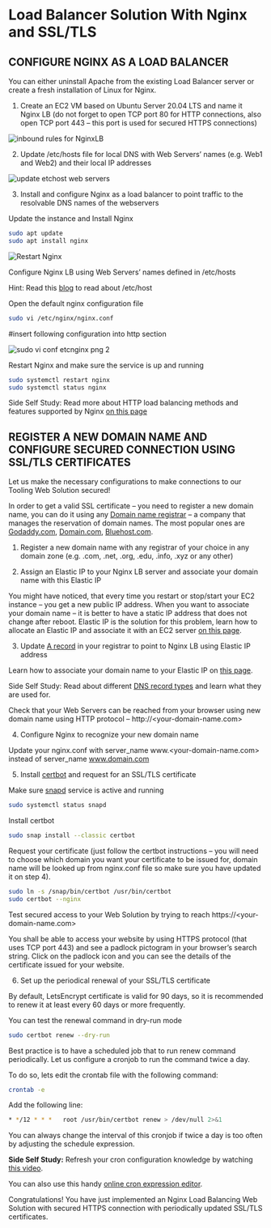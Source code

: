 # Load Balancer Solution With Nginx and SSL/TLS

## CONFIGURE NGINX AS A LOAD BALANCER

You can either uninstall Apache from the existing Load Balancer server or create a fresh installation of Linux for Nginx.

1. Create an EC2 VM based on Ubuntu Server 20.04 LTS and name it Nginx LB (do not forget to open TCP port 80 for HTTP connections, also open TCP port 443 – this port is used for secured HTTPS connections)

![inbound rules for NginxLB](https://github.com/SamuelOvuema/Dareyio-pbl/assets/132525203/91099286-175d-44b0-8021-d7484cf37bfd)

2. Update /etc/hosts file for local DNS with Web Servers’ names (e.g. Web1 and Web2) and their local IP addresses

![update etchost web servers](https://github.com/SamuelOvuema/Dareyio-pbl/assets/132525203/dfd582b6-56a5-4fbf-898a-1f0f3866c248)

3. Install and configure Nginx as a load balancer to point traffic to the resolvable DNS names of the webservers

Update the instance and Install Nginx
```bash
sudo apt update
sudo apt install nginx
```
![Restart Nginx](https://github.com/SamuelOvuema/Dareyio-pbl/assets/132525203/2ccdd05f-f1a9-4599-8296-d767281c6a96)

Configure Nginx LB using Web Servers’ names defined in /etc/hosts

Hint: Read this [blog](https://linuxize.com/post/how-to-edit-your-hosts-file/) to read about /etc/host

Open the default nginx configuration file
```bash
sudo vi /etc/nginx/nginx.conf
```

#insert following configuration into http section

![sudo vi conf etcnginx png 2](https://github.com/SamuelOvuema/Dareyio-pbl/assets/132525203/0e9a3e19-c0db-4cc7-ad6a-9a51dfcd0175)

 
Restart Nginx and make sure the service is up and running

```bash
sudo systemctl restart nginx
sudo systemctl status nginx
```



Side Self Study: Read more about HTTP load balancing methods and features supported by Nginx [on this page](https://docs.nginx.com/nginx/admin-guide/load-balancer/http-load-balancer/)


## REGISTER A NEW DOMAIN NAME AND CONFIGURE SECURED CONNECTION USING SSL/TLS CERTIFICATES

Let us make the necessary configurations to make connections to our Tooling Web Solution secured!

In order to get a valid SSL certificate – you need to register a new domain name, you can do it using any [Domain name registrar](https://en.wikipedia.org/wiki/Domain_name_registrar) – a company that manages the reservation of domain names. The most popular ones are [Godaddy.com](https://godaddy.com/), [Domain.com](https://www.domain.com/), [Bluehost.com](https://www.bluehost.com/).

1. Register a new domain name with any registrar of your choice in any domain zone (e.g. .com, .net, .org, .edu, .info, .xyz or any other)

2. Assign an Elastic IP to your Nginx LB server and associate your domain name with this Elastic IP

You might have noticed, that every time you restart or stop/start your EC2 instance – you get a new public IP address. When you want to associate your domain name – it is better to have a static IP address that does not change after reboot. Elastic IP is the solution for this problem, learn how to allocate an Elastic IP and associate it with an EC2 server [on this page](https://docs.aws.amazon.com/AWSEC2/latest/UserGuide/elastic-ip-addresses-eip.html).

3. Update [A record](https://www.cloudflare.com/learning/dns/dns-records/dns-a-record/) in your registrar to point to Nginx LB using Elastic IP address

Learn how to associate your domain name to your Elastic IP on [this page](https://medium.com/progress-on-ios-development/connecting-an-ec2-instance-with-a-godaddy-domain-e74ff190c233).

Side Self Study: Read about different [DNS record types](https://www.cloudflare.com/learning/dns/dns-records/) and learn what they are used for.

Check that your Web Servers can be reached from your browser using new domain name using HTTP protocol – http://<your-domain-name.com>

4. Configure Nginx to recognize your new domain name

Update your nginx.conf with server_name www.<your-domain-name.com> instead of server_name www.domain.com

5. Install [certbot](https://certbot.eff.org/) and request for an SSL/TLS certificate

Make sure [snapd](https://snapcraft.io/snapd) service is active and running
```bash
sudo systemctl status snapd
```
Install certbot
```bash
sudo snap install --classic certbot
```
Request your certificate (just follow the certbot instructions – you will need to choose which domain you want your certificate to be issued for, domain name will be looked up from nginx.conf file so make sure you have updated it on step 4).
```bash
sudo ln -s /snap/bin/certbot /usr/bin/certbot
sudo certbot --nginx
```
Test secured access to your Web Solution by trying to reach https://<your-domain-name.com>

You shall be able to access your website by using HTTPS protocol (that uses TCP port 443) and see a padlock pictogram in your browser’s search string.
Click on the padlock icon and you can see the details of the certificate issued for your website.     


6. Set up the periodical renewal of your SSL/TLS certificate

By default, LetsEncrypt certificate is valid for 90 days, so it is recommended to renew it at least every 60 days or more frequently.

You can test the renewal command in dry-run mode
```bash
sudo certbot renew --dry-run
```

Best practice is to have a scheduled job that to run renew command periodically. Let us configure a cronjob to run the command twice a day.

To do so, lets edit the crontab file with the following command:
```bash
crontab -e
```

Add the following line:
```bash
* */12 * * *   root /usr/bin/certbot renew > /dev/null 2>&1
```

You can always change the interval of this cronjob if twice a day is too often by adjusting the schedule expression.

**Side Self Study:** Refresh your cron configuration knowledge by watching [this video](https://youtu.be/4g1i0ylvx3A).

You can also use this handy [online cron expression editor](https://crontab.guru/).

Congratulations!
You have just implemented an Nginx Load Balancing Web Solution with secured HTTPS connection with periodically updated SSL/TLS certificates.


















































